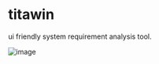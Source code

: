 # titawin
ui friendly system requirement analysis tool.

![image](https://github.com/Hardenberg/titawin/assets/15233775/d71f6342-2872-4429-90a8-cd952d7819bf)
